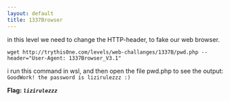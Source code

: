 ```yaml
---
layout: default
title: 1337Browser
---
```




in this level we need to change the HTTP-header, to fake our web browser.
```
wget http://trythis0ne.com/levels/web-challanges/1337B/pwd.php --header="User-Agent: 1337Browser_V3.1"
```
i run this command in wsl, and then open the file pwd.php to see the output:
`GoodWork! the password is lizirulezzz :)`


**Flag:** ***`lizirulezzz`***
